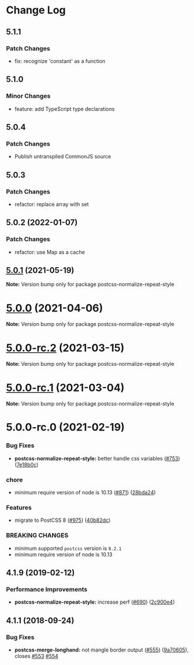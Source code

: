 # Change Log

## 5.1.1

### Patch Changes

- fix: recognize 'constant' as a function

## 5.1.0

### Minor Changes

- feature: add TypeScript type declarations

## 5.0.4

### Patch Changes

- Publish untranspiled CommonJS source

## 5.0.3

### Patch Changes

- refactor: replace array with set

## 5.0.2 (2022-01-07)

### Patch Changes

- refactor: use Map as a cache

## [5.0.1](https://github.com/cssnano/cssnano/compare/postcss-normalize-repeat-style@5.0.0...postcss-normalize-repeat-style@5.0.1) (2021-05-19)

**Note:** Version bump only for package postcss-normalize-repeat-style

# [5.0.0](https://github.com/cssnano/cssnano/compare/postcss-normalize-repeat-style@5.0.0-rc.2...postcss-normalize-repeat-style@5.0.0) (2021-04-06)

**Note:** Version bump only for package postcss-normalize-repeat-style

# [5.0.0-rc.2](https://github.com/cssnano/cssnano/compare/postcss-normalize-repeat-style@5.0.0-rc.1...postcss-normalize-repeat-style@5.0.0-rc.2) (2021-03-15)

**Note:** Version bump only for package postcss-normalize-repeat-style

# [5.0.0-rc.1](https://github.com/cssnano/cssnano/compare/postcss-normalize-repeat-style@5.0.0-rc.0...postcss-normalize-repeat-style@5.0.0-rc.1) (2021-03-04)

**Note:** Version bump only for package postcss-normalize-repeat-style

# 5.0.0-rc.0 (2021-02-19)

### Bug Fixes

- **postcss-normalize-repeat-style:** better handle css variables ([#753](https://github.com/cssnano/cssnano/issues/753)) ([7e18b0c](https://github.com/cssnano/cssnano/commit/7e18b0cbcd7cb5de58e60ab4ef1900a4d8eeefec))

### chore

- minimum require version of node is 10.13 ([#871](https://github.com/cssnano/cssnano/issues/871)) ([28bda24](https://github.com/cssnano/cssnano/commit/28bda243e32ce3ba89b3c358a5f78727b3732f11))

### Features

- migrate to PostCSS 8 ([#975](https://github.com/cssnano/cssnano/issues/975)) ([40b82dc](https://github.com/cssnano/cssnano/commit/40b82dca7f53ac02cd4fe62846dec79b898ccb49))

### BREAKING CHANGES

- minimum supported `postcss` version is `8.2.1`
- minimum require version of node is 10.13

## 4.1.9 (2019-02-12)

### Performance Improvements

- **postcss-normalize-repeat-style:** increase perf ([#690](https://github.com/cssnano/cssnano/issues/690)) ([2c900e4](https://github.com/cssnano/cssnano/commit/2c900e4176e4aabd484e468b32b1ed1011c00ef4))

## 4.1.1 (2018-09-24)

### Bug Fixes

- **postcss-merge-longhand:** not mangle border output ([#555](https://github.com/cssnano/cssnano/issues/555)) ([9a70605](https://github.com/cssnano/cssnano/commit/9a706050b621e7795a9bf74eb7110b5c81804ffe)), closes [#553](https://github.com/cssnano/cssnano/issues/553) [#554](https://github.com/cssnano/cssnano/issues/554)
